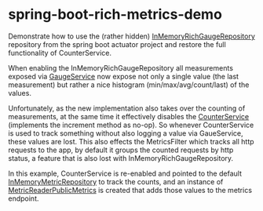 # spring-boot-rich-metrics-demo

Demonstrate how to use the (rather hidden) [InMemoryRichGaugeRepository](https://github.com/spring-projects/spring-boot/blob/master/spring-boot-actuator/src/main/java/org/springframework/boot/actuate/metrics/rich/InMemoryRichGaugeRepository.java) repository from the spring boot actuator project 
and restore the full functionality of CounterService. 

When enabling the InMemoryRichGaugeRepository all measurements exposed via [GaugeService](https://github.com/spring-projects/spring-boot/blob/master/spring-boot-actuator/src/main/java/org/springframework/boot/actuate/metrics/GaugeService.java) now expose not only 
a single value (the last measurement) but rather a nice histogram (min/max/avg/count/last) of the values.

Unfortunately, as the new implementation also takes over the counting of measurements, 
at the same time it effectively disables the [CounterService](https://github.com/spring-projects/spring-boot/blob/master/spring-boot-actuator/src/main/java/org/springframework/boot/actuate/metrics/CounterService.java) (implements the increment method as no-op).
So whenever CounterService is used to track something without also logging a value via GaueService, these values are lost.
This also effects the MetricsFilter which tracks all http requests to the app, by default it groups the counted requests by 
http status, a feature that is also lost with InMemoryRichGaugeRepository.

In this example, CounterService is re-enabled and pointed to the default [InMemoryMetricRepository](https://github.com/spring-projects/spring-boot/blob/master/spring-boot-actuator/src/main/java/org/springframework/boot/actuate/metrics/repository/InMemoryMetricRepository.java) to track the counts,
and an instance of [MetricReaderPublicMetrics](https://github.com/spring-projects/spring-boot/blob/master/spring-boot-actuator/src/main/java/org/springframework/boot/actuate/endpoint/MetricReaderPublicMetrics.java) is created that adds those values to the metrics endpoint.
